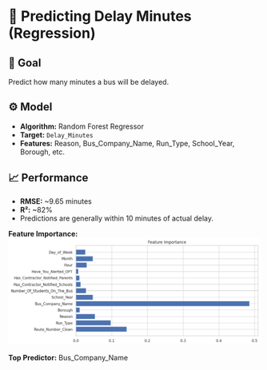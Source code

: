 # 📏 Predicting Delay Minutes (Regression)

## 🎯 Goal
Predict how many minutes a bus will be delayed.

## ⚙️ Model
- **Algorithm:** Random Forest Regressor
- **Target:** `Delay_Minutes`
- **Features:** Reason, Bus_Company_Name, Run_Type, School_Year, Borough, etc.

## 📈 Performance
- **RMSE:** ~9.65 minutes
- **R²:** ~82%
- Predictions are generally within 10 minutes of actual delay.

**Feature Importance:**  
![Regression Features](Regression_Model_Top_Features.png)

**Top Predictor:** Bus_Company_Name
